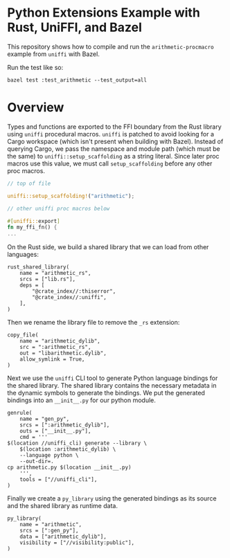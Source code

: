 # Python Extensions Example with Rust, UniFFI, and Bazel

This repository shows how to compile and run the `arithmetic-procmacro` example
from `uniffi` with Bazel.

Run the test like so:

```
bazel test :test_arithmetic --test_output=all
```

# Overview

Types and functions are exported to the FFI boundary from the Rust library
using `uniffi` procedural macros. `uniffi` is patched to avoid looking for a
Cargo workspace (which isn't present when building with Bazel). Instead of
querying Cargo, we pass the namespace and module path (which must be the same)
to `uniffi::setup_scaffolding` as a string literal. Since later proc macros use
this value, we must call `setup_scaffolding` before any other proc macros.

```rust
// top of file

uniffi::setup_scaffolding!("arithmetic");

// other uniffi proc macros below

#[uniffi::export]
fn my_ffi_fn() {
...
```

On the Rust side, we build a shared library that we can load from other
languages:

```starlark
rust_shared_library(
    name = "arithmetic_rs",
    srcs = ["lib.rs"],
    deps = [
        "@crate_index//:thiserror",
        "@crate_index//:uniffi",
    ],
)
```

Then we rename the library file to remove the `_rs` extension:

```starlark
copy_file(
    name = "arithmetic_dylib",
    src = ":arithmetic_rs",
    out = "libarithmetic.dylib",
    allow_symlink = True,
)
```

Next we use the `uniffi` CLI tool to generate Python language bindings for the
shared library. The shared library contains the necessary metadata in the
dynamic symbols to generate the bindings. We put the generated bindings into an
`__init__.py` for our python module.

```starlark
genrule(
    name = "gen_py",
    srcs = [":arithmetic_dylib"],
    outs = ["__init__.py"],
    cmd = '''
$(location //uniffi_cli) generate --library \
    $(location :arithmetic_dylib) \
    --language python \
    --out-dir=.
cp arithmetic.py $(location __init__.py)
    ''',
    tools = ["//uniffi_cli"],
)
```

Finally we create a `py_library` using the generated bindings as its source and
the shared library as runtime data.

```starlark
py_library(
    name = "arithmetic",
    srcs = [":gen_py"],
    data = ["arithmetic_dylib"],
    visibility = ["//visibility:public"],
)
```
